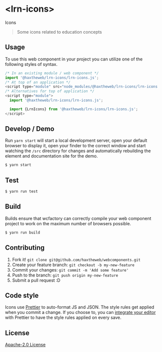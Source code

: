 # &lt;lrn-icons&gt;

Icons
> Some icons related to education concepts

## Usage
To use this web component in your project you can utilize one of the following styles of syntax.

```js
/* In an existing module / web component */
import '@haxtheweb/lrn-icons/lrn-icons.js';
/* At top of an application */
<script type="module" src="node_modules/@haxtheweb/lrn-icons/lrn-icons.js"></script>
/* Alternatives for top of application */
<script type="module">
  import '@haxtheweb/lrn-icons/lrn-icons.js';

  import {LrnIcons} from '@haxtheweb/lrn-icons/lrn-icons.js';
</script>
```

## Develop / Demo
Run `yarn start` will start a local development server, open your default browser to display it, open your finder to the correct window and start watching the `/src` directory for changes and automatically rebuilding the element and documentation site for the demo.
```bash
$ yarn start
```

## Test

```bash
$ yarn run test
```

## Build
Builds ensure that wcfactory can correctly compile your web component project to
work on the maximum number of browsers possible.
```bash
$ yarn run build
```

## Contributing

1. Fork it! `git clone git@github.com/haxtheweb/webcomponents.git`
2. Create your feature branch: `git checkout -b my-new-feature`
3. Commit your changes: `git commit -m 'Add some feature'`
4. Push to the branch: `git push origin my-new-feature`
5. Submit a pull request :D

## Code style

Icons  use [Prettier][prettier] to auto-format JS and JSON.  The style rules get applied when you commit a change.  If you choose to, you can [integrate your editor][prettier-ed] with Prettier to have the style rules applied on every save.

[prettier]: https://github.com/prettier/prettier/
[prettier-ed]: https://github.com/prettier/prettier/#editor-integration
[polyserve]: https://github.com/Polymer/polyserve
[web-component-tester]: https://github.com/Polymer/web-component-tester

## License
[Apache-2.0 License](http://opensource.org/licenses/Apache-2.0)